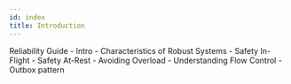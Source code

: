```yaml
---
id: index
title: Introduction
---
```


Reliability Guide
            - Intro
            - Characteristics of Robust Systems
            - Safety In-Flight
            - Safety At-Rest
            - Avoiding Overload
            - Understanding Flow Control
            - Outbox pattern